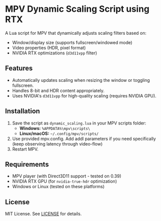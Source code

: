 # MPV Dynamic Scaling Script using RTX

A Lua script for MPV that dynamically adjusts scaling filters based on:
- Window/display size (supports fullscreen/windowed mode)
- Video properties (HDR, pixel format)
- NVIDIA RTX optimizations (`d3d11vpp` filter)

## Features
- Automatically updates scaling when resizing the window or toggling fullscreen.
- Handles 8-bit and HDR content appropriately.
- Uses NVIDIA's `d3d11vpp` for high-quality scaling (requires NVIDIA GPU).

## Installation
1. Save the script as `dynamic_scaling.lua` in your MPV scripts folder:
   - **Windows:** `%APPDATA%\mpv\scripts\`
   - **Linux/macOS:** `~/.config/mpv/scripts/`
2. Use provided mpv.config. Add addl parameters if you need specifically (keep observing latency through video-flow)
3. Restart MPV.

## Requirements
- MPV player (with Direct3D11 support - tested on 0.39)
- NVIDIA RTX GPU (for `nvidia-true-hdr` optimization)
- Windows or Linux (tested on these platforms)

## License
MIT License. See [LICENSE](LICENSE) for details.
